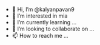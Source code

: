 - 👋 Hi, I’m @kalyanpavan9
- 👀 I’m interested in mia
- 🌱 I’m currently learning ...
- 💞️ I’m looking to collaborate on ...
- 📫 How to reach me ...

<!---
kalyanpavan9/kalyanpavan9 is a ✨ special ✨ repository because its `README.md` (this file) appears on your GitHub profile.
You can click the Preview link to take a look at your changes.
--->
